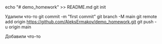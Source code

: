 echo "# demo_homework" >> README.md
git init

Удалили что-то
git commit -m "first commit"
git branch -M main
git remote add origin https://github.com/AleksErmakov/demo_homework.git
git push -u origin main

Добавили что-то